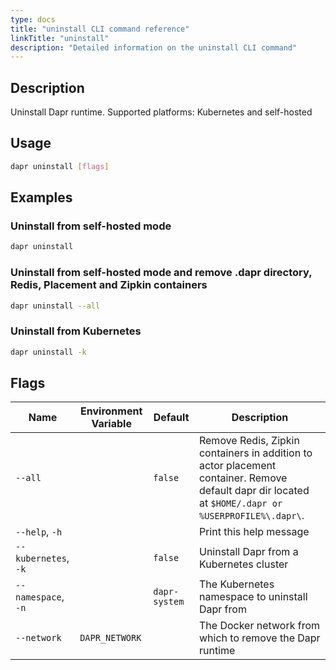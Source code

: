 ```yaml
---
type: docs
title: "uninstall CLI command reference"
linkTitle: "uninstall"
description: "Detailed information on the uninstall CLI command"
---
```


## Description

Uninstall Dapr runtime. Supported platforms: Kubernetes and self-hosted

## Usage

```bash
dapr uninstall [flags]
```

## Examples

### Uninstall from self-hosted mode
```bash
dapr uninstall
```

### Uninstall from self-hosted mode and remove .dapr directory, Redis, Placement and Zipkin containers
```bash
dapr uninstall --all
```

### Uninstall from Kubernetes
```bash
dapr uninstall -k
```

## Flags

| Name | Environment Variable | Default | Description
| --- | --- | --- | --- |
| `--all` | | `false` | Remove Redis, Zipkin containers in addition to actor placement container. Remove default dapr dir located at `$HOME/.dapr or %USERPROFILE%\.dapr\`. |
| `--help`, `-h` | | | Print this help message |
| `--kubernetes`, `-k` | | `false` | Uninstall Dapr from a Kubernetes cluster |
| `--namespace`, `-n` | | `dapr-system` | The Kubernetes namespace to uninstall Dapr from |
| `--network` | `DAPR_NETWORK` | | The Docker network from which to remove the Dapr runtime |
